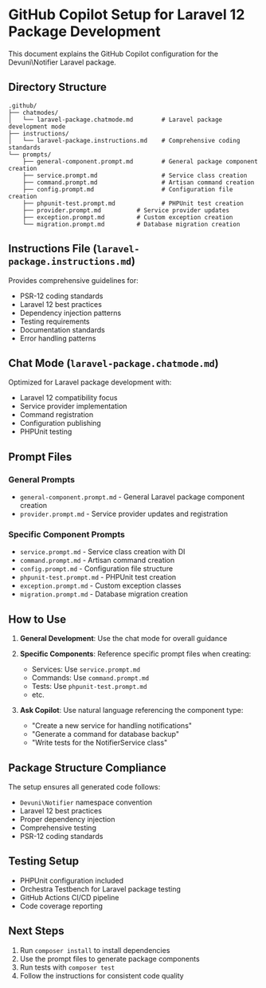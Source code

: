 # GitHub Copilot Setup for Laravel 12 Package Development

This document explains the GitHub Copilot configuration for the Devuni\Notifier Laravel package.

## Directory Structure

```
.github/
├── chatmodes/
│   └── laravel-package.chatmode.md        # Laravel package development mode
├── instructions/
│   └── laravel-package.instructions.md    # Comprehensive coding standards
└── prompts/
    ├── general-component.prompt.md        # General package component creation
    ├── service.prompt.md                  # Service class creation
    ├── command.prompt.md                  # Artisan command creation
    ├── config.prompt.md                   # Configuration file creation
    ├── phpunit-test.prompt.md             # PHPUnit test creation
    ├── provider.prompt.md          # Service provider updates
    ├── exception.prompt.md         # Custom exception creation
    └── migration.prompt.md         # Database migration creation
```

## Instructions File (`laravel-package.instructions.md`)

Provides comprehensive guidelines for:

-   PSR-12 coding standards
-   Laravel 12 best practices
-   Dependency injection patterns
-   Testing requirements
-   Documentation standards
-   Error handling patterns

## Chat Mode (`laravel-package.chatmode.md`)

Optimized for Laravel package development with:

-   Laravel 12 compatibility focus
-   Service provider implementation
-   Command registration
-   Configuration publishing
-   PHPUnit testing

## Prompt Files

### General Prompts

-   `general-component.prompt.md` - General Laravel package component creation
-   `provider.prompt.md` - Service provider updates and registration

### Specific Component Prompts

-   `service.prompt.md` - Service class creation with DI
-   `command.prompt.md` - Artisan command creation
-   `config.prompt.md` - Configuration file structure
-   `phpunit-test.prompt.md` - PHPUnit test creation
-   `exception.prompt.md` - Custom exception classes
-   `migration.prompt.md` - Database migration creation

## How to Use

1. **General Development**: Use the chat mode for overall guidance
2. **Specific Components**: Reference specific prompt files when creating:

    - Services: Use `service.prompt.md`
    - Commands: Use `command.prompt.md`
    - Tests: Use `phpunit-test.prompt.md`
    - etc.

3. **Ask Copilot**: Use natural language referencing the component type:
    - "Create a new service for handling notifications"
    - "Generate a command for database backup"
    - "Write tests for the NotifierService class"

## Package Structure Compliance

The setup ensures all generated code follows:

-   `Devuni\Notifier` namespace convention
-   Laravel 12 best practices
-   Proper dependency injection
-   Comprehensive testing
-   PSR-12 coding standards

## Testing Setup

-   PHPUnit configuration included
-   Orchestra Testbench for Laravel package testing
-   GitHub Actions CI/CD pipeline
-   Code coverage reporting

## Next Steps

1. Run `composer install` to install dependencies
2. Use the prompt files to generate package components
3. Run tests with `composer test`
4. Follow the instructions for consistent code quality

